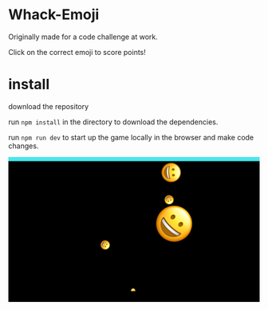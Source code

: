 # Whack-Emoji 

Originally made for a code challenge at work.

Click on the correct emoji to score points!



# install

download the repository

run ```npm install``` in the directory to download the dependencies.

run ```npm run dev``` to start up the game locally in the browser and make code changes.

![Game image](screenshot.png)